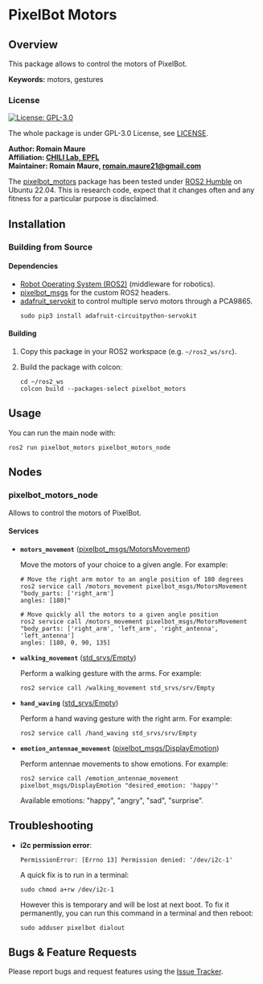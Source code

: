 # PixelBot Motors

## Overview

This package allows to control the motors of PixelBot. 

**Keywords:** motors, gestures

### License

[![License: GPL-3.0](https://img.shields.io/badge/license-GPLv3-blue)](https://www.gnu.org/licenses/gpl-3.0.en.html)

The whole package is under GPL-3.0 License, see [LICENSE](https://github.com/RomainMaure/PixelBot/blob/main/LICENSE).

**Author: Romain Maure<br />
Affiliation: [CHILI Lab, EPFL](https://www.epfl.ch/labs/chili/)<br />
Maintainer: Romain Maure, romain.maure21@gmail.com**

The [pixelbot_motors](https://github.com/RomainMaure/PixelBot/tree/main/src/pixelbot_motors) package has been tested under [ROS2 Humble](https://docs.ros.org/en/humble/index.html) on Ubuntu 22.04.
This is research code, expect that it changes often and any fitness for a particular purpose is disclaimed.

## Installation

### Building from Source

#### Dependencies

- [Robot Operating System (ROS2)](https://docs.ros.org/en/humble/index.html) (middleware for robotics).
- [pixelbot_msgs](https://github.com/RomainMaure/PixelBot/tree/main/src/pixelbot_msgs) for the custom ROS2 headers.
- [adafruit_servokit](https://pypi.org/project/adafruit-circuitpython-servokit/) to control multiple servo motors through a PCA9865.
    ```
	sudo pip3 install adafruit-circuitpython-servokit
    ```

#### Building

1) Copy this package in your ROS2 workspace (e.g. `~/ros2_ws/src`).

2) Build the package with colcon:
    ```
    cd ~/ros2_ws
    colcon build --packages-select pixelbot_motors
    ```

## Usage

You can run the main node with:
```
ros2 run pixelbot_motors pixelbot_motors_node
```

## Nodes

### pixelbot_motors_node

Allows to control the motors of PixelBot.

#### Services

* **`motors_movement`** ([pixelbot_msgs/MotorsMovement](https://github.com/RomainMaure/PixelBot/blob/main/src/pixelbot_msgs/srv/MotorsMovement.srv))

	Move the motors of your choice to a given angle. For example:
    ```
    # Move the right arm motor to an angle position of 180 degrees
	ros2 service call /motors_movement pixelbot_msgs/MotorsMovement "body_parts: ['right_arm']
    angles: [180]"
    ```
    ```
    # Move quickly all the motors to a given angle position
	ros2 service call /motors_movement pixelbot_msgs/MotorsMovement "body_parts: ['right_arm', 'left_arm', 'right_antenna', 'left_antenna']
    angles: [180, 0, 90, 135]
    ```

* **`walking_movement`** ([std_srvs/Empty](http://docs.ros.org/en/noetic/api/std_srvs/html/srv/Empty.html))

	Perform a walking gesture with the arms. For example:
    ```
	ros2 service call /walking_movement std_srvs/srv/Empty 
    ```

* **`hand_waving`** ([std_srvs/Empty](http://docs.ros.org/en/noetic/api/std_srvs/html/srv/Empty.html))

	Perform a hand waving gesture with the right arm. For example:
    ```
	ros2 service call /hand_waving std_srvs/srv/Empty 
    ```

* **`emotion_antennae_movement`** ([pixelbot_msgs/DisplayEmotion](https://github.com/RomainMaure/PixelBot/blob/main/src/pixelbot_msgs/srv/DisplayEmotion.srv))

	Perform antennae movements to show emotions. For example:
    ```
	ros2 service call /emotion_antennae_movement pixelbot_msgs/DisplayEmotion "desired_emotion: 'happy'"
    ```

    Available emotions: "happy", "angry", "sad", "surprise".

## Troubleshooting

- **i2c permission error**:
    ```
    PermissionError: [Errno 13] Permission denied: '/dev/i2c-1'
    ```

    A quick fix is to run in a terminal:
    ```
    sudo chmod a+rw /dev/i2c-1
    ```

    However this is temporary and will be lost at next boot. To fix it permanently, you can run this command in a terminal and then reboot:
    ```
    sudo adduser pixelbot dialout
    ```


## Bugs & Feature Requests

Please report bugs and request features using the [Issue Tracker](https://github.com/RomainMaure/PixelBot/issues).
